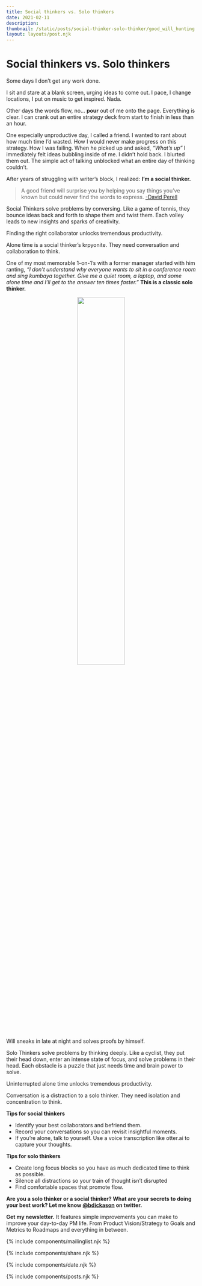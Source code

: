 ```yaml
---
title: Social thinkers vs. Solo thinkers
date: 2021-02-11
description: 
thumbnail: /static/posts/social-thinker-solo-thinker/good_will_hunting.jpg
layout: layouts/post.njk
---
```


# Social thinkers vs. Solo thinkers

Some days I don’t get any work done.

I sit and stare at a blank screen, urging ideas to come out. I pace, I change locations, I put on music to get inspired. Nada.

Other days the words flow, no... **pour** out of me onto the page. Everything is clear. I can crank out an entire strategy deck from start to finish in less than an hour. 

One especially unproductive day, I called a friend. I wanted to rant about how much time I’d wasted. How I would never make progress on this strategy. How I was failing. When he picked up and asked, *“What’s up”* I immediately felt ideas bubbling inside of me. I didn’t hold back. I blurted them out. The simple act of talking unblocked what an entire day of thinking couldn’t.

After years of struggling with writer’s block, I realized: **I’m a social thinker.**


> A good friend will surprise you by helping you say things you’ve known but could never find the words to express. [-David Perell](https://twitter.com/david_perell/status/1277484415715663872)


Social Thinkers solve problems by conversing. Like a game of tennis, they bounce ideas back and forth to shape them and twist them. Each volley leads to new insights and sparks of creativity.

Finding the right collaborator unlocks tremendous productivity.

Alone time is a social thinker’s krpyonite. They need conversation and collaboration to think.


One of my most memorable 1-on-1’s with a former manager started with him ranting, *“I don’t understand why everyone wants to sit in a conference room and sing kumbaya together. Give me a quiet room, a laptop, and some alone time and I’ll get to the answer ten times faster.”* **This is a classic solo thinker.** 

<p align="center"><img src="{{ thumbnail }}" style="width: 50%" /></p>
<p class="caption">Will sneaks in late at night and solves proofs by himself.</p>


Solo Thinkers solve problems by thinking deeply. Like a cyclist, they put their head down, enter an intense state of focus, and solve problems in their head. Each obstacle is a puzzle that just needs time and brain power to solve.

Uninterrupted alone time unlocks tremendous productivity.

Conversation is a distraction to a solo thinker. They need isolation and concentration to think. 

**Tips for social thinkers**

* Identify your best collaborators and befriend them.
* Record your conversations so you can revisit insightful moments.
* If you’re alone, talk to yourself. Use a voice transcription like otter.ai to capture your thoughts.

**Tips for solo thinkers**

* Create long focus blocks so you have as much dedicated time to think as possible.
* Silence all distractions so your train of thought isn’t disrupted
* Find comfortable spaces that promote flow.

**Are you a solo thinker or a social thinker? What are your secrets to doing your best work? Let me know [@bdickason](http://twitter.com/bdickason) on twitter.**


<strong>Get my newsletter.</strong>  It features simple improvements you can make to improve your day-to-day PM life. From Product Vision/Strategy to Goals and Metrics to Roadmaps and everything in between.

{% include components/mailinglist.njk %}

{% include components/share.njk %}

{% include components/date.njk %}

{% include components/posts.njk %}
